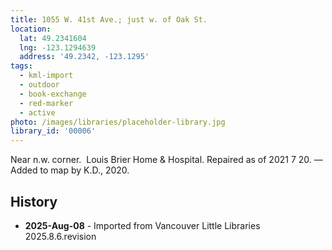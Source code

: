 ```yaml
---
title: 1055 W. 41st Ave.; just w. of Oak St.
location:
  lat: 49.2341604
  lng: -123.1294639
  address: '49.2342, -123.1295'
tags:
  - kml-import
  - outdoor
  - book-exchange
  - red-marker
  - active
photo: /images/libraries/placeholder-library.jpg
library_id: '00006'
---
```

Near n.w. corner.  Louis Brier Home & Hospital.
Repaired as of 2021 7 20.
—Added to map by K.D., 2020.

## History
- **2025-Aug-08** - Imported from Vancouver Little Libraries 2025.8.6.revision
